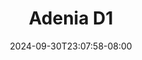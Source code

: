 --- 
title: "Adenia D1"
description: "  bokep Adenia D1 full video full new"
date: 2024-09-30T23:07:58-08:00
file_code: "pkd6k52i2b6u"
draft: false
cover: "vdinc4i0gh1ebb1c.jpg"
tags: ["Adenia", "bokep-indo", "bokep-viral", "bokep-ig"]
length: 30
fld_id: "1483427"
foldername: "Adenia"
categories: ["Adenia"]
views: 0
---